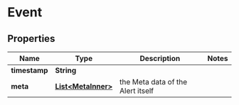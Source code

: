 

# Event


## Properties

| Name | Type | Description | Notes |
|------------ | ------------- | ------------- | -------------|
|**timestamp** | **String** |  |  |
|**meta** | [**List&lt;MetaInner&gt;**](MetaInner.md) | the Meta data of the Alert itself |  |



